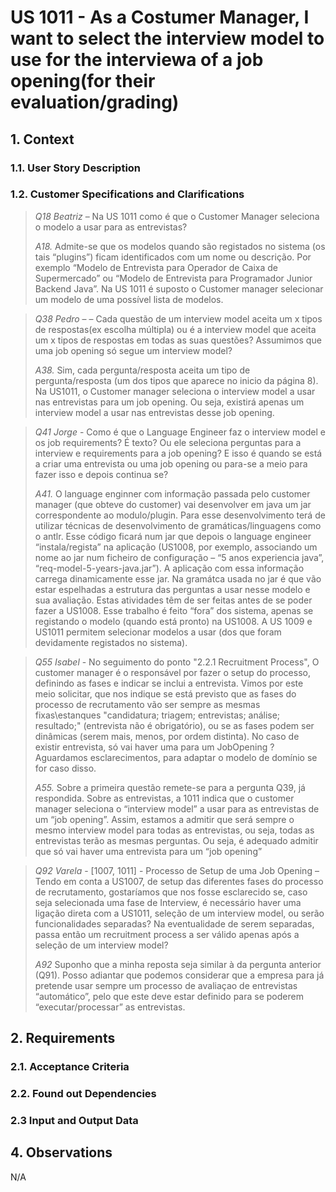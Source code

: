 # US 1011 - As a Costumer Manager, I want to select the interview model to use for the interviewa of a job opening(for their evaluation/grading)

## 1. Context
### 1.1. User Story Description

### 1.2. Customer Specifications and Clarifications

> *Q18 Beatriz* – Na US 1011 como é que o Customer Manager seleciona o modelo a usar para as entrevistas?
>
> *A18.* Admite-se que os modelos quando são registados no sistema (os tais “plugins”) ficam identificados com um nome ou descrição. Por exemplo “Modelo de Entrevista para Operador de Caixa de Supermercado” ou “Modelo de Entrevista para Programador Junior Backend Java”. Na US 1011 é suposto o Customer manager selecionar um modelo de uma possível lista de modelos.

> *Q38 Pedro* – – Cada questão de um interview model aceita um x tipos de respostas(ex escolha múltipla) ou é a interview model que aceita um x tipos de respostas em todas as suas questões? Assumimos que uma job opening só segue um interview model?
>
>*A38.* Sim, cada pergunta/resposta aceita um tipo de pergunta/resposta (um dos tipos que aparece no inicio da página 8). Na US1011, o Customer manager seleciona o interview model a usar nas entrevistas para um job opening. Ou seja, existirá apenas um interview model a usar nas entrevistas desse job opening.


> *Q41 Jorge* - Como é que o Language Engineer faz o interview model e os job requirements? É texto? Ou ele seleciona perguntas para a interview e requirements para a job opening? E isso é quando se está a criar uma entrevista ou uma job opening ou para-se a meio para fazer isso e depois continua se?
>
>*A41.* O language enginner com informação passada pelo customer manager (que obteve do customer) vai desenvolver em java um jar correspondente ao modulo/plugin. Para esse desenvolvimento terá de utilizar técnicas de desenvolvimento de gramáticas/linguagens como o antlr. Esse código ficará num jar que depois o language engineer “instala/regista” na aplicação (US1008, por exemplo, associando um nome ao jar num ficheiro de configuração – “5 anos experiencia java”, “req-model-5-years-java.jar”). A aplicação com essa informação carrega dinamicamente esse jar. Na gramátca usada no jar é que vão estar espelhadas a estrutura das perguntas a usar nesse modelo e sua avaliação. Estas atividades têm de ser feitas antes de se poder fazer a US1008. Esse trabalho é feito “fora” dos sistema, apenas se registando o modelo (quando está pronto) na US1008. A US 1009 e US1011 permitem selecionar modelos a usar (dos que foram devidamente registados no sistema).


> *Q55 Isabel* - No seguimento do ponto "2.2.1 Recruitment Process", O customer manager é o responsável por fazer o setup do processo, definindo as fases e indicar se inclui a entrevista. Vimos por este meio solicitar, que nos indique se está previsto que as fases do processo de recrutamento vão ser sempre as mesmas fixas\estanques "candidatura; triagem; entrevistas; análise; resultado;" (entrevista não é obrigatório), ou se as fases podem ser dinâmicas (serem mais, menos, por ordem distinta). No caso de existir entrevista, só vai haver uma para um JobOpening ? Aguardamos esclarecimentos, para adaptar o modelo de domínio se for caso disso.
>
>*A55.* Sobre a primeira questão remete-se para a pergunta Q39, já respondida. Sobre as entrevistas, a 1011 indica que o customer manager seleciona o “interview model” a usar para as entrevistas de um “job opening”. Assim, estamos a admitir que será sempre o mesmo interview model para todas as entrevistas, ou seja, todas as entrevistas terão as mesmas perguntas. Ou seja, é adequado admitir que só vai haver uma entrevista para um “job opening”


> *Q92 Varela* - [1007, 1011] - Processo de Setup de uma Job Opening – Tendo em conta a US1007, de setup das diferentes fases do processo de recrutamento, gostaríamos que nos fosse esclarecido se, caso seja selecionada uma fase de Interview, é necessário haver uma ligação direta com a US1011, seleção de um interview model, ou serão funcionalidades separadas? Na eventualidade de serem separadas, passa então um recruitment process a ser válido apenas após a seleção de um interview model?
>
>*A92* Suponho que a minha reposta seja similar à da pergunta anterior (Q91). Posso adiantar que podemos considerar que a empresa para já pretende usar sempre um processo de avaliaçao de entrevistas “automático”, pelo que este deve estar definido para se poderem “executar/processar” as entrevistas.

## 2. Requirements


### 2.1. Acceptance Criteria


### 2.2. Found out Dependencies


### 2.3 Input and Output Data


## 4. Observations

N/A